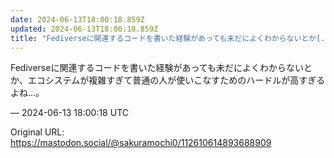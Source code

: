 ```yaml
---
date: 2024-06-13T18:00:18.859Z
updated: 2024-06-13T18:00:18.859Z
title: "Fediverseに関連するコードを書いた経験があっても未だによくわからないとか[...]"
---
```


<p>Fediverseに関連するコードを書いた経験があっても未だによくわからないとか、エコシステムが複雑すぎて普通の人が使いこなすためのハードルが高すぎるよね…。</p>

&mdash; 2024-06-13 18:00:18 UTC

Original URL: https://mastodon.social/@sakuramochi0/112610614893688909
